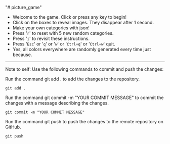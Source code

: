 "# picture_game"

- Welcome to the game. Click or press any key to begin!
- Click on the boxes to reveal images. They disappear after 1 second.
- Make your own categories with json!
- Press '`r`' to reset with 5 new random categories.
- Press '`i`' to revisit these instructions.
- Press '`Esc`' or '`q`' or '`w`' or '`Ctrl+q`' or '`Ctrl+w`' quit.
- Yes, all colors everywhere are randomly generated every time just because.
---
Note to self:
Use the following commands to commit and push the changes:

Run the command git add . to add the changes to the repository.

`git add .`

Run the command git commit -m "YOUR COMMIT MESSAGE" to commit the changes with a message describing the changes.

`git commit -m "YOUR COMMIT MESSAGE"`

Run the command git push to push the changes to the remote repository on GitHub.

`git push`
